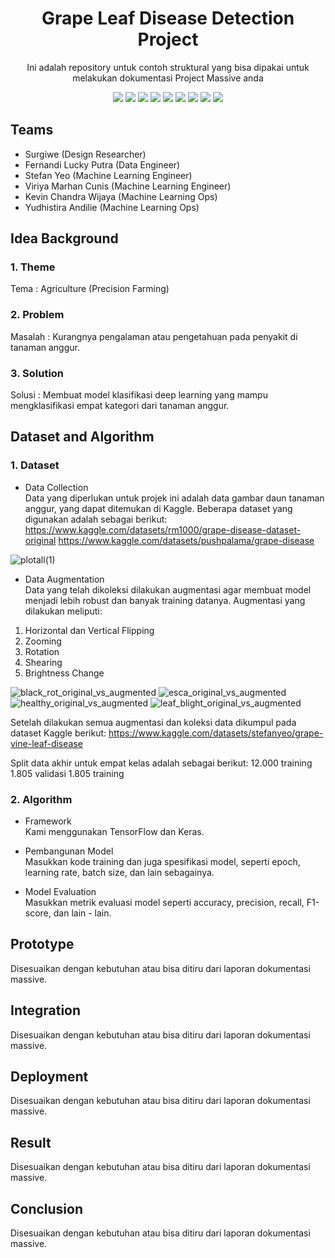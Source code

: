 <h1 align="center">  Grape Leaf Disease Detection Project </h1>

<p align="center"> 
Ini adalah repository untuk contoh struktural yang bisa dipakai untuk melakukan dokumentasi Project Massive anda
</p>

<div align="center">
    <img src="https://img.shields.io/badge/python-3670A0?style=for-the-badge&logo=python&logoColor=ffdd54">
    <img src="https://img.shields.io/badge/jupyter-%23FA0F00.svg?style=for-the-badge&logo=jupyter&logoColor=white">
    <img src="https://img.shields.io/badge/flask-%23000.svg?style=for-the-badge&logo=flask&logoColor=white">
    <img src="https://img.shields.io/badge/TensorFlow-%23FF6F00.svg?style=for-the-badge&logo=TensorFlow&logoColor=white">
    <img src="https://img.shields.io/badge/Keras-%23D00000.svg?style=for-the-badge&logo=Keras&logoColor=white">
    <img src="https://img.shields.io/badge/scikit--learn-%23F7931E.svg?style=for-the-badge&logo=scikit-learn&logoColor=white">
    <img src="https://img.shields.io/badge/pandas-%23150458.svg?style=for-the-badge&logo=pandas&logoColor=white">
    <img src="https://img.shields.io/badge/numpy-%23013243.svg?style=for-the-badge&logo=numpy&logoColor=white">
    <img src="https://img.shields.io/badge/Matplotlib-%23ffffff.svg?style=for-the-badge&logo=Matplotlib&logoColor=black">
</div>

## Teams

- Surgiwe (Design Researcher)
- Fernandi Lucky Putra (Data Engineer)
- Stefan Yeo (Machine Learning Engineer)
- Viriya Marhan Cunis (Machine Learning Engineer)
- Kevin Chandra Wijaya (Machine Learning Ops)
- Yudhistira Andilie (Machine Learning Ops)

## Idea Background

### 1. Theme
Tema : Agriculture (Precision Farming)

### 2. Problem
Masalah : Kurangnya pengalaman atau pengetahuan pada penyakit di tanaman anggur.

### 3. Solution
Solusi : Membuat model klasifikasi deep learning yang mampu mengklasifikasi empat kategori dari tanaman anggur.

## Dataset and Algorithm

### 1. Dataset
- Data Collection <br />
Data yang diperlukan untuk projek ini adalah data gambar daun tanaman anggur, yang dapat ditemukan di Kaggle.
Beberapa dataset yang digunakan adalah sebagai berikut:
https://www.kaggle.com/datasets/rm1000/grape-disease-dataset-original
https://www.kaggle.com/datasets/pushpalama/grape-disease

![plotall(1)](https://github.com/user-attachments/assets/c58d42f0-b6e8-40f5-a39c-2aa24b8152e8)

- Data Augmentation <br />
Data yang telah dikoleksi dilakukan augmentasi agar membuat model menjadi lebih robust dan banyak training datanya. 
Augmentasi yang dilakukan meliputi:
1. Horizontal dan Vertical Flipping
2. Zooming
3. Rotation
4. Shearing
5. Brightness Change

![black_rot_original_vs_augmented](https://github.com/user-attachments/assets/16b84fdd-d2f2-4cc9-8632-6c2e13ed9343)
![esca_original_vs_augmented](https://github.com/user-attachments/assets/5d83371c-29a2-41ce-9c4c-eb21a40d1932)
![healthy_original_vs_augmented](https://github.com/user-attachments/assets/99afa1af-2fa2-478a-ad2d-7096b867ba34)
![leaf_blight_original_vs_augmented](https://github.com/user-attachments/assets/608eeec6-9bc7-492a-8c6b-921b49442fe0)

Setelah dilakukan semua augmentasi dan koleksi data dikumpul pada dataset Kaggle berikut:
https://www.kaggle.com/datasets/stefanyeo/grape-vine-leaf-disease

Split data akhir untuk empat kelas adalah sebagai berikut:
12.000 training
1.805 validasi
1.805 training 

### 2. Algorithm

- Framework <br />
Kami menggunakan TensorFlow dan Keras.

- Pembangunan Model <br />
Masukkan kode training dan juga spesifikasi model, seperti epoch, learning rate, batch size, dan lain sebagainya.

- Model Evaluation <br />
Masukkan metrik evaluasi model seperti accuracy, precision, recall, F1-score, dan lain - lain.

## Prototype
Disesuaikan dengan kebutuhan atau bisa ditiru dari laporan dokumentasi massive.

## Integration
Disesuaikan dengan kebutuhan atau bisa ditiru dari laporan dokumentasi massive.

## Deployment
Disesuaikan dengan kebutuhan atau bisa ditiru dari laporan dokumentasi massive.

## Result
Disesuaikan dengan kebutuhan atau bisa ditiru dari laporan dokumentasi massive.

## Conclusion
Disesuaikan dengan kebutuhan atau bisa ditiru dari laporan dokumentasi massive.
